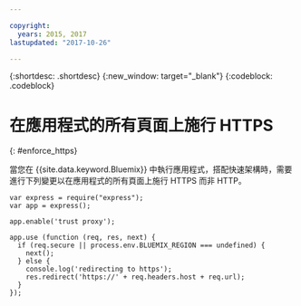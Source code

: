 ```yaml
---

copyright:
  years: 2015, 2017
lastupdated: "2017-10-26"

---
```


{:shortdesc: .shortdesc}
{:new_window: target="_blank"}
{:codeblock: .codeblock}

# 在應用程式的所有頁面上施行 HTTPS
{: #enforce_https}

當您在 {{site.data.keyword.Bluemix}} 中執行應用程式，搭配快速架構時，需要進行下列變更以在應用程式的所有頁面上施行 HTTPS 而非 HTTP。

```
var express = require("express");
var app = express();

app.enable('trust proxy');

app.use (function (req, res, next) {
  if (req.secure || process.env.BLUEMIX_REGION === undefined) {
    next();
  } else {
    console.log('redirecting to https');
    res.redirect('https://' + req.headers.host + req.url);
  }
});
```
